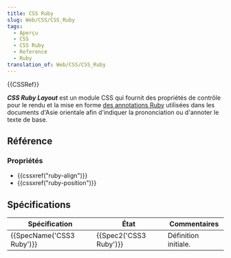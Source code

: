 ```yaml
---
title: CSS Ruby
slug: Web/CSS/CSS_Ruby
tags:
  - Aperçu
  - CSS
  - CSS Ruby
  - Reference
  - Ruby
translation_of: Web/CSS/CSS_Ruby
---
```

<div>{{CSSRef}}</div>

<p><em><strong>CSS Ruby Layout</strong></em> est un module CSS qui fournit des propriétés de contrôle pour le rendu et la mise en forme <a href="https://fr.wikipedia.org/wiki/Ruby_(linguistique)">des annotations Ruby</a> utilisées dans les documents d'Asie orientale afin d'indiquer la prononciation ou d'annoter le texte de base.</p>

<h2 id="Référence">Référence</h2>

<h3 id="Propriétés">Propriétés</h3>

<ul>
 <li>{{cssxref("ruby-align")}}</li>
 <li>{{cssxref("ruby-position")}}</li>
</ul>

<h2 id="Spécifications">Spécifications</h2>

<table class="standard-table">
 <thead>
  <tr>
   <th scope="col">Spécification</th>
   <th scope="col">État</th>
   <th scope="col">Commentaires</th>
  </tr>
 </thead>
 <tbody>
  <tr>
   <td>{{SpecName('CSS3 Ruby')}}</td>
   <td>{{Spec2('CSS3 Ruby')}}</td>
   <td>Définition initiale.</td>
  </tr>
 </tbody>
</table>
